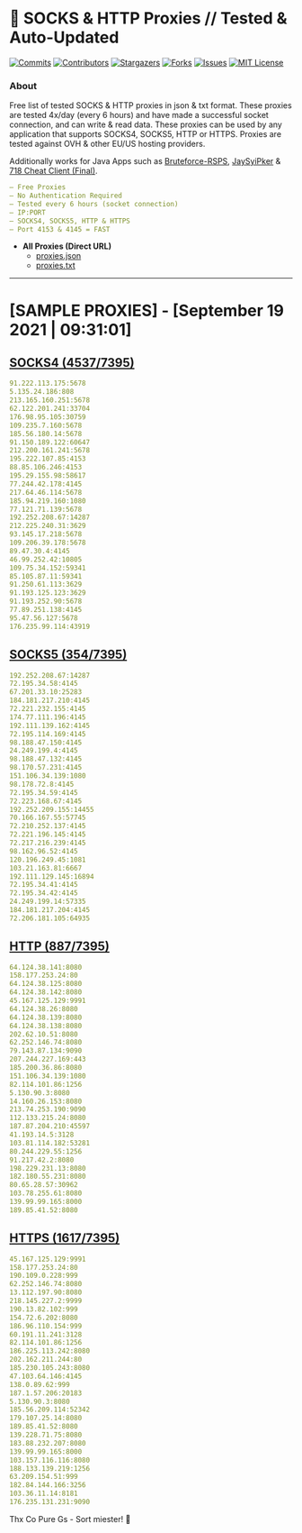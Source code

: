 <!-- MARKDOWN LINKS & IMAGES -->
<!-- https://www.markdownguide.org/basic-syntax/#reference-style-links -->
[contributors-shield]: https://img.shields.io/github/contributors/KaiBurton/free-proxies-autoupdated?style=for-the-badge
[contributors-url]: https://github.com/KaiBurton/free-proxies-autoupdated/graphs/contributors
[forks-shield]: https://img.shields.io/github/forks/KaiBurton/free-proxies-autoupdated?style=for-the-badge
[forks-url]: https://github.com/KaiBurton/free-proxies-autoupdated/network/members
[stars-shield]: https://img.shields.io/github/stars/KaiBurton/free-proxies-autoupdated?style=for-the-badge
[stars-url]: https://github.com/KaiBurton/free-proxies-autoupdated/stargazers
[issues-shield]: https://img.shields.io/github/issues/KaiBurton/free-proxies-autoupdated?style=for-the-badge
[issues-url]: https://github.com/KaiBurton/free-proxies-autoupdated/issues
[license-shield]: https://img.shields.io/github/license/KaiBurton/free-proxies-autoupdated?style=for-the-badge
[license-url]: https://github.com/KaiBurton/free-proxies-autoupdated/blob/main/LICENSE
[commit-shield]: https://img.shields.io/github/last-commit/KaiBurton/free-proxies-autoupdated?style=for-the-badge
[commit-url]: https://github.com/KaiBurton/free-proxies-autoupdated/commits/main

# 🎁 SOCKS & HTTP Proxies // Tested & Auto-Updated

[![Commits][commit-shield]][commit-url]
[![Contributors][contributors-shield]][contributors-url]
[![Stargazers][stars-shield]][stars-url]
[![Forks][forks-shield]][forks-url]
[![Issues][issues-shield]][issues-url]
[![MIT License][license-shield]][license-url]

### About
Free list of tested SOCKS & HTTP proxies in json & txt format. These proxies are tested 4x/day (every 6 hours) and have made a successful socket connection, and can write & read data. These proxies can be used by any application that supports SOCKS4, SOCKS5, HTTP or HTTPS. Proxies are tested against OVH & other EU/US hosting providers.

Additionally works for Java Apps such as [Bruteforce-RSPS](https://github.com/KaiBurton/Bruteforce-RSPS), [JaySyiPker](https://github.com/JayArrowz/JaySyiPker) & [718 Cheat Client (Final)](https://github.com/KaiBurton/718-Cheat-Client-Final). 

```yaml
— Free Proxies
— No Authentication Required
— Tested every 6 hours (socket connection)
— IP:PORT
— SOCKS4, SOCKS5, HTTP & HTTPS
— Port 4153 & 4145 = FAST
```

- **All Proxies (Direct URL)**
  - [proxies.json](https://raw.githubusercontent.com/KaiBurton/free-proxies-autoupdated/main/proxies.json)
  - [proxies.txt](https://raw.githubusercontent.com/KaiBurton/free-proxies-autoupdated/main/proxies.txt)

---

# [SAMPLE PROXIES] - [September 19 2021 | 09:31:01]

## [SOCKS4 (4537/7395)](https://raw.githubusercontent.com/KaiBurton/free-proxies-autoupdated/main/proxies-socks4.txt)
```yaml
91.222.113.175:5678
5.135.24.186:808
213.165.160.251:5678
62.122.201.241:33704
176.98.95.105:30759
109.235.7.160:5678
185.56.180.14:5678
91.150.189.122:60647
212.200.161.241:5678
195.222.107.85:4153
88.85.106.246:4153
195.29.155.98:58617
77.244.42.178:4145
217.64.46.114:5678
185.94.219.160:1080
77.121.71.139:5678
192.252.208.67:14287
212.225.240.31:3629
93.145.17.218:5678
109.206.39.178:5678
89.47.30.4:4145
46.99.252.42:10805
109.75.34.152:59341
85.105.87.11:59341
91.250.61.113:3629
91.193.125.123:3629
91.193.252.90:5678
77.89.251.138:4145
95.47.56.127:5678
176.235.99.114:43919
```

## [SOCKS5 (354/7395)](https://raw.githubusercontent.com/KaiBurton/free-proxies-autoupdated/main/proxies-socks5.txt)
```yaml
192.252.208.67:14287
72.195.34.58:4145
67.201.33.10:25283
184.181.217.210:4145
72.221.232.155:4145
174.77.111.196:4145
192.111.139.162:4145
72.195.114.169:4145
98.188.47.150:4145
24.249.199.4:4145
98.188.47.132:4145
98.170.57.231:4145
151.106.34.139:1080
98.178.72.8:4145
72.195.34.59:4145
72.223.168.67:4145
192.252.209.155:14455
70.166.167.55:57745
72.210.252.137:4145
72.221.196.145:4145
72.217.216.239:4145
98.162.96.52:4145
120.196.249.45:1081
103.21.163.81:6667
192.111.129.145:16894
72.195.34.41:4145
72.195.34.42:4145
24.249.199.14:57335
184.181.217.204:4145
72.206.181.105:64935
```

## [HTTP (887/7395)](https://raw.githubusercontent.com/KaiBurton/free-proxies-autoupdated/main/proxies-http.txt)
```yaml
64.124.38.141:8080
158.177.253.24:80
64.124.38.125:8080
64.124.38.142:8080
45.167.125.129:9991
64.124.38.26:8080
64.124.38.139:8080
64.124.38.138:8080
202.62.10.51:8080
62.252.146.74:8080
79.143.87.134:9090
207.244.227.169:443
185.200.36.86:8080
151.106.34.139:1080
82.114.101.86:1256
5.130.90.3:8080
14.160.26.153:8080
213.74.253.190:9090
112.133.215.24:8080
187.87.204.210:45597
41.193.14.5:3128
103.81.114.182:53281
80.244.229.55:1256
91.217.42.2:8080
198.229.231.13:8080
182.180.55.231:8080
80.65.28.57:30962
103.78.255.61:8080
139.99.99.165:8000
189.85.41.52:8080
```

## [HTTPS (1617/7395)](https://raw.githubusercontent.com/KaiBurton/free-proxies-autoupdated/main/proxies-https.txt)
```yaml
45.167.125.129:9991
158.177.253.24:80
190.109.0.228:999
62.252.146.74:8080
13.112.197.90:8080
218.145.227.2:9999
190.13.82.102:999
154.72.6.202:8080
186.96.110.154:999
60.191.11.241:3128
82.114.101.86:1256
186.225.113.242:8080
202.162.211.244:80
185.230.105.243:8080
47.103.64.146:4145
138.0.89.62:999
187.1.57.206:20183
5.130.90.3:8080
185.56.209.114:52342
179.107.25.14:8080
189.85.41.52:8080
139.228.71.75:8080
183.88.232.207:8080
139.99.99.165:8000
103.157.116.116:8080
188.133.139.219:1256
63.209.154.51:999
182.84.144.166:3256
103.36.11.14:8181
176.235.131.231:9090
```



Thx Co Pure Gs - Sort miester! 💟